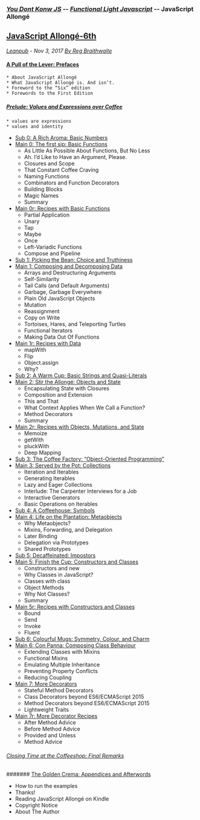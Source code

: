 ### [*You Dont Konw JS*](https://github.com/kiyounglee/You-Dont-Know-JS/blob/master/toc.md) -- [*Functional Light Javascript*](https://github.com/kiyounglee/Functional-Light-JS/blob/master/manuscript/toc.md) -- JavaScript Allongé 
## [JavaScript Allongé-6th]()
*[Leanpub](https://leanpub.com/javascriptallongesix/read#leanpub-auto-about-javascript-allong) - Nov 3, 2017 [By Reg Braithwaite](https://github.com/raganwald)*
#### [A Pull of the Lever: Prefaces](markdown/book_1_preface.md)   
    * About JavaScript Allongé   
    * What JavaScript Allongé is. And isn’t.   
    * Foreword to the “Six” edition   
    * Forewords to the First Edition   
##### [Prelude: Values and Expressions over Coffee](markdown/book_2_prelude.md)   
    * values are expressions   
    * values and identity   
* [Sub 0: A Rich Aroma: Basic Numbers](markdown/sub_0_numbers.md)   
* [Main 0: The first sip: Basic Functions](markdown/main_0_functions.md)   
    * As Little As Possible About Functions, But No Less   
    * Ah. I’d Like to Have an Argument, Please.   
    * Closures and Scope   
    * That Constant Coffee Craving   
    * Naming Functions   
    * Combinators and Function Decorators   
    * Building Blocks   
    * Magic Names   
    * Summary   
* [Main 0r: Recipes with Basic Functions](markdown/main_0r_functions.md)   
   * Partial Application   
   * Unary   
   * Tap   
   * Maybe   
   * Once   
   * Left-Variadic Functions   
   * Compose and Pipeline   
* [Sub 1: Picking the Bean: Choice and Truthiness](markdown/sub_1_choice.md)   
* [Main 1: Composing and Decomposing Data](markdown/main_1_Composing.md)   
   * Arrays and Destructuring Arguments   
   * Self-Similarity   
   * Tail Calls (and Default Arguments)   
   * Garbage, Garbage Everywhere   
   * Plain Old JavaScript Objects   
   * Mutation   
   * Reassignment   
   * Copy on Write   
   * Tortoises, Hares, and Teleporting Turtles   
   * Functional Iterators   
   * Making Data Out Of Functions   
* [Main 1r: Recipes with Data](markdown/main_1r_Composing.md)   
   * mapWith   
   * Flip   
   * Object.assign   
   * Why?   
* [Sub 2: A Warm Cup: Basic Strings and Quasi-Literals](markdown/sub_2_strings.md)   
* [Main 2: Stir the Allongé: Objects and State](markdown/main_2_objects.md)   
   * Encapsulating State with Closures   
   * Composition and Extension   
   * This and That   
   * What Context Applies When We Call a Function?   
   * Method Decorators   
   * Summary   
* [Main 2r: Recipes with Objects, Mutations, and State](markdown/main_2r_objects.md)   
   * Memoize   
   * getWith   
   * pluckWith   
   * Deep Mapping   
* [Sub 3: The Coffee Factory: “Object-Oriented Programming”](markdown/sub_3_oop.md)   
* [Main 3: Served by the Pot: Collections](markdown/main_3_collections.md)   
   * Iteration and Iterables   
   * Generating Iterables   
   * Lazy and Eager Collections   
   * Interlude: The Carpenter Interviews for a Job   
   * Interactive Generators   
   * Basic Operations on Iterables   
* [Sub 4: A Coffeehouse: Symbols](markdown/sub_4_symbols.md)   
* [Main 4: Life on the Plantation: Metaobjects](markdown/main_4_metaobjects.md)   
   * Why Metaobjects?   
   * Mixins, Forwarding, and Delegation      
   * Later Binding    
   * Delegation via Prototypes   
   * Shared Prototypes   
* [Sub 5: Decaffeinated: Impostors](markdown/sub_5_impostors.md)   
* [Main 5: Finish the Cup: Constructors and Classes](markdown/main_5_constructors.md)   
   * Constructors and new   
   * Why Classes in JavaScript?   
   * Classes with class   
   * Object Methods   
   * Why Not Classes?   
   * Summary   
* [Main 5r: Recipes with Constructors and Classes](markdown/main_5r_constructors.md)   
   * Bound   
   * Send   
   * Invoke   
   * Fluent   
* [Sub 6: Colourful Mugs: Symmetry, Colour, and Charm](markdown/sub_6_colours.md)   
* [Main 6: Con Panna: Composing Class Behaviour](markdown/main_6_classes.md)   
   * Extending Classes with Mixins   
   * Functional Mixins   
   * Emulating Multiple Inheritance   
   * Preventing Property Conflicts   
   * Reducing Coupling   
* [Main 7: More Decorators](markdown/main_7_dedorators.md)   
   * Stateful Method Decorators   
   * Class Decorators beyond ES6/ECMAScript 2015   
   * Method Decorators beyond ES6/ECMAScript 2015   
   * Lightweight Traits   
* [Main 7r: More Decorator Recipes](markdown/main_7r_dedorators.md)   
   * After Method Advice   
   * Before Method Advice   
   * Provided and Unless   
   * Method Advice   
###### [Closing Time at the Coffeeshop: Final Remarks](markdown/book_3_closing-time.md)   
####### [The Golden Crema: Appendices and Afterwords](markdown/book_4_appendices.md)   
   * How to run the examples   
   * Thanks!   
   * Reading JavaScript Allongé on Kindle   
   * Copyright Notice   
   * About The Author   
